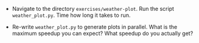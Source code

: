 * Navigate to the directory `exercises/weather-plot`.
Run the script `weather_plot.py`.
Time how long it takes to run.

* Re-write `weather_plot.py` to generate plots in parallel.
What is the maximum speedup you can expect?
What speedup do you actually get?
